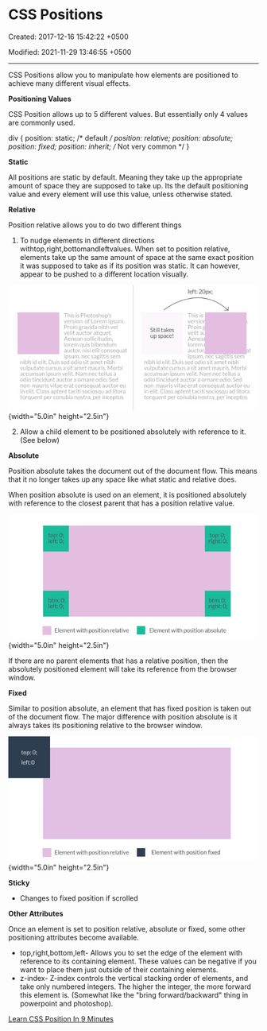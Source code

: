 # CSS Positions

Created: 2017-12-16 15:42:22 +0500

Modified: 2021-11-29 13:46:55 +0500

---

CSS Positions allow you to manipulate how elements are positioned to achieve many different visual effects.



**Positioning Values**

CSS Position allows up to 5 different values. But essentially only 4 values are commonly used.

div {
position: static; /* default */
position: relative;
position: absolute;
position: fixed;
position: inherit; /* Not very common */
}



**Static**

All positions are static by default. Meaning they take up the appropriate amount of space they are supposed to take up. Its the default positioning value and every element will use this value, unless otherwise stated.



**Relative**

Position relative allows you to do two different things

1.  To nudge elements in different directions withtop,right,bottomandleftvalues.
    When set to position relative, elements take up the same amount of space at the same exact position it was supposed to take as if its position was static.
    It can however, appear to be pushed to a different location visually.

![](media/CSS-Intro_CSS-Positions-image1.jpg){width="5.0in" height="2.5in"}

2.  Allow a child element to be positioned absolutely with reference to it. (See below)



**Absolute**

Position absolute takes the document out of the document flow. This means that it no longer takes up any space like what static and relative does.

When position absolute is used on an element, it is positioned absolutely with reference to the closest parent that has a position relative value.

![top: O left: O btm: Element with position relative op: O; btm: O', ight: O Element with position absolute ](media/CSS-Intro_CSS-Positions-image2.jpg){width="5.0in" height="2.5in"}

If there are no parent elements that has a relative position, then the absolutely positioned element will take its reference from the browser window.



**Fixed**

Similar to position absolute, an element that has fixed position is taken out of the document flow. The major difference with position absolute is it always takes its positioning relative to the browser window.

![top: 0•, left:O Element with position relative Element with position fixed ](media/CSS-Intro_CSS-Positions-image3.jpg){width="5.0in" height="2.5in"}



**Sticky**
-   Changes to fixed position if scrolled



**Other Attributes**

Once an element is set to position relative, absolute or fixed, some other positioning attributes become available.
-   top,right,bottom,left- Allows you to set the edge of the element with reference to its containing element. These values can be negative if you want to place them just outside of their containing elements.
-   z-index- Z-index controls the vertical stacking order of elements, and take only numbered integers. The higher the integer, the more forward this element is. (Somewhat like the "bring forward/backward" thing in powerpoint and photoshop).



[Learn CSS Position In 9 Minutes](https://www.youtube.com/watch?v=jx5jmI0UlXU)



